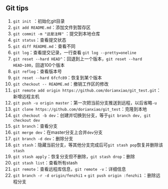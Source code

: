 ## Git tips

1. ```git init ```：初始化git目录
2. ```git add README.md```：添加文件到暂存区
3. ```git commit -m "这是注释"``` ：提交到本地仓库
4. ```git status```：查看提交状态
5. ```git diff README.md```：查看不同
6. ```git log```：查看提交记录，一行查看 ```git log --pretty=oneline```
7. ```git reset --hard HEAD^```：回退到上一个版本，```git reset --hard HEAD~100```，回退100个版本
8. ```git reflog```：查看版本号
9. ```git reset --hard 6fcfc89```：恢复到某个版本
10. ```git checkout -- README.md```：撤销工作区的修改
11. ```git remote add origin https://github.com/dorianxiao/git_test.git```：新增远程主机
12. ```git push -u origin master```：第一次把当前分支推送到远程，以后省略```-u```
13. ```git clone https://github.com/dorianxiao/git_test```：克隆到本地
14. ```git checkout -b dev```：创建并切换到分支，等于```git branch dev, git checkout dev```
15. ```git branch```：查看分支
16. ```git merge dev```：在master分支上合并```dev```分支
17. ```git branch -d dev```：删除分支
18. ```git stash```：隐藏当前分支，等其他分支完成后可```git stash pop```恢复并删除该```stash```
19. ``git stash apply``：恢复分支但不删除，```git stash drop```：删除
20. ```git stash list```：查看所有stash
21. ```git remote```：查看远程库信息，```git remote -v```：详细信息
22. ```git branch -r -d origin/fenzhi1``` + ```git push origin :fenzhi1``` ：删除远程分支

